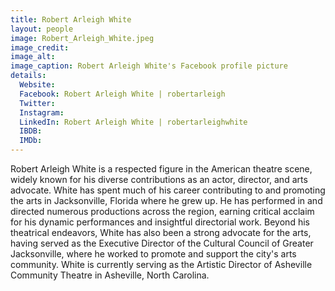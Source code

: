 ```yaml
---
title: Robert Arleigh White
layout: people
image: Robert_Arleigh_White.jpeg
image_credit: 
image_alt: 
image_caption: Robert Arleigh White's Facebook profile picture
details:
  Website: 
  Facebook: Robert Arleigh White | robertarleigh
  Twitter: 
  Instagram: 
  LinkedIn: Robert Arleigh White | robertarleighwhite
  IBDB: 
  IMDb: 
---
```

Robert Arleigh White is a respected figure in the American theatre scene, widely known for his diverse contributions as an actor, director, and arts advocate. White has spent much of his career contributing to and promoting the arts in Jacksonville, Florida where he grew up. He has performed in and directed numerous productions across the region, earning critical acclaim for his dynamic performances and insightful directorial work. Beyond his theatrical endeavors, White has also been a strong advocate for the arts, having served as the Executive Director of the Cultural Council of Greater Jacksonville, where he worked to promote and support the city's arts community. White is currently serving as the Artistic Director of Asheville Community Theatre in Asheville, North Carolina. 